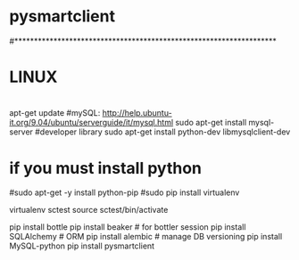 # pysmartclient

#*******************************************************************
# LINUX
#
apt-get update
#mySQL: http://help.ubuntu-it.org/9.04/ubuntu/serverguide/it/mysql.html
sudo apt-get install mysql-server
#developer library
sudo apt-get install python-dev libmysqlclient-dev

# if you must install python
#sudo apt-get -y install python-pip
#sudo pip install virtualenv

virtualenv sctest 
source sctest/bin/activate

pip install bottle
pip install beaker # for bottler session
pip install SQLAlchemy # ORM
pip install alembic # manage DB versioning
pip install MySQL-python
pip install pysmartclient


